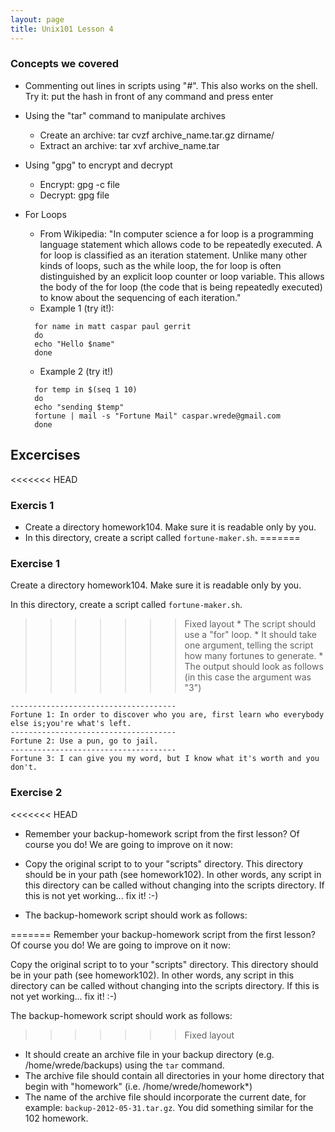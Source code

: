 ```yaml
---
layout: page
title: Unix101 Lesson 4
---
```


### Concepts we covered

  * Commenting out lines in scripts using "#". This also works on the
shell. Try it: put the hash in front of any command and press enter
  * Using the "tar" command to manipulate archives
    * Create an archive: tar cvzf archive_name.tar.gz dirname/
    * Extract an archive: tar xvf archive_name.tar

  * Using "gpg" to encrypt and decrypt
    * Encrypt: gpg -c file
    * Decrypt: gpg file
  * For Loops
    * From Wikipedia: "In computer science a for loop is a
programming language statement which allows code to be repeatedly
executed. A for loop is classified as an iteration statement. Unlike
many other kinds of loops, such as the while loop, the for loop is
often distinguished by an explicit loop counter or loop variable. This
allows the body of the for loop (the code that is being repeatedly
executed) to know about the sequencing of each iteration."
    * Example 1 (try it!):
    ```
      for name in matt caspar paul gerrit
      do
      echo "Hello $name"
      done
      ```
    * Example 2 (try it!)
    ```
      for temp in $(seq 1 10)
      do
      echo "sending $temp"
      fortune | mail -s "Fortune Mail" caspar.wrede@gmail.com
      done
      ```

## Excercises

<<<<<<< HEAD
### Exercis 1

  * Create a directory homework104. Make sure it is readable only by
you.
  * In this directory, create a script called `fortune-maker.sh`.
=======
### Exercise 1

Create a directory homework104. Make sure it is readable only by
you.

In this directory, create a script called `fortune-maker.sh`.
>>>>>>> Fixed layout
    * The script should use a "for" loop.
    * It should take one argument, telling the script how many
fortunes to generate.
    * The output should look as follows (in this case the argument was "3")

```
-------------------------------------
Fortune 1: In order to discover who you are, first learn who everybody else is;you're what's left.
-------------------------------------
Fortune 2: Use a pun, go to jail.
-------------------------------------
Fortune 3: I can give you my word, but I know what it's worth and you don't.
```



### Exercise 2

<<<<<<< HEAD
* Remember your backup-homework script from the first lesson? Of course you
do! We are going to improve on it now:

* Copy the original script to to your "scripts" directory. This
directory should be in your path (see homework102). In other words, any
script in this directory can be called without changing into the
scripts directory. If this is not yet working... fix it! :-)
* The backup-homework script should work as follows:

=======
Remember your backup-homework script from the first lesson? Of course you
do! We are going to improve on it now:

Copy the original script to to your "scripts" directory. This
directory should be in your path (see homework102). In other words, any
script in this directory can be called without changing into the
scripts directory. If this is not yet working... fix it! :-)

The backup-homework script should work as follows:

>>>>>>> Fixed layout
* It should create an archive file in your backup directory
(e.g. /home/wrede/backups) using the `tar` command.
* The archive file should contain all directories in your home
directory that begin with "homework" (i.e. /home/wrede/homework*)
* The name of the archive file should incorporate the current date, for
example: `backup-2012-05-31.tar.gz`.
You did something similar for the 102 homework.
